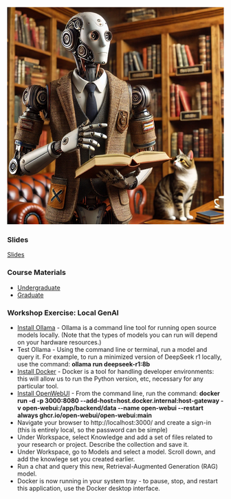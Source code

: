 ![prof](profcat.png)

### Slides

[Slides](GenAI_DH.pdf)

### Course Materials

- [Undergraduate](https://anastasiasalter.net/Creative-Coding/)
- [Graduate](https://anastasiasalter.net/HumanitiesAISyllabus/)

### Workshop Exercise: Local GenAI

- [Install Ollama](https://ollama.com/) - Ollama is a command line tool for running open source models locally. (Note that the types of models you can run will depend on your hardware resources.)
- Test Ollama - Using the command line or terminal, run a model and query it. For example, to run a minimized version of DeepSeek r1 locally, use the command: **ollama run deepseek-r1:8b**
- [Install Docker](https://www.docker.com/) - Docker is a tool for handling developer environments: this will allow us to run the Python version, etc, necessary for any particular tool.
- [Install OpenWebUI](https://openwebui.com/) - From the command line, run the command: **docker run -d -p 3000:8080 --add-host=host.docker.internal:host-gateway -v open-webui:/app/backend/data --name open-webui --restart always ghcr.io/open-webui/open-webui:main**
- Navigate your browser to http://localhost:3000/ and create a sign-in (this is entirely local, so the password can be simple)
- Under Workspace, select Knowledge and add a set of files related to your research or project. Describe the collection and save it. 
- Under Workspace, go to Models and select a model. Scroll down, and add the knowlege set you created earlier.
- Run a chat and query this new, Retrieval-Augmented Generation (RAG) model.
- Docker is now running in your system tray - to pause, stop, and restart this application, use the Docker desktop interface.